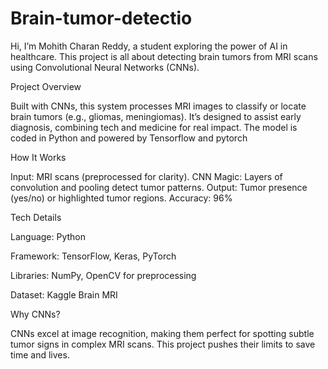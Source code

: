 # Brain-tumor-detectio
Hi, I’m Mohith Charan Reddy, a student exploring the power of AI in healthcare. This project is all about detecting brain tumors from MRI scans using Convolutional Neural Networks (CNNs).

Project Overview

Built with CNNs, this system processes MRI images to classify or locate brain tumors (e.g., gliomas, meningiomas). It’s designed to assist early diagnosis, combining tech and medicine for real impact. The model is coded in  Python and powered by Tensorflow and pytorch

How It Works

Input: MRI scans (preprocessed for clarity).
CNN Magic: Layers of convolution and pooling detect tumor patterns.
Output: Tumor presence (yes/no) or highlighted tumor regions.
Accuracy: 96%

Tech Details

Language: Python

Framework: TensorFlow, Keras, PyTorch

Libraries: NumPy, OpenCV for preprocessing

Dataset: Kaggle Brain MRI

Why CNNs?

CNNs excel at image recognition, making them perfect for spotting subtle tumor signs in complex MRI scans. This project pushes their limits to save time and lives.
